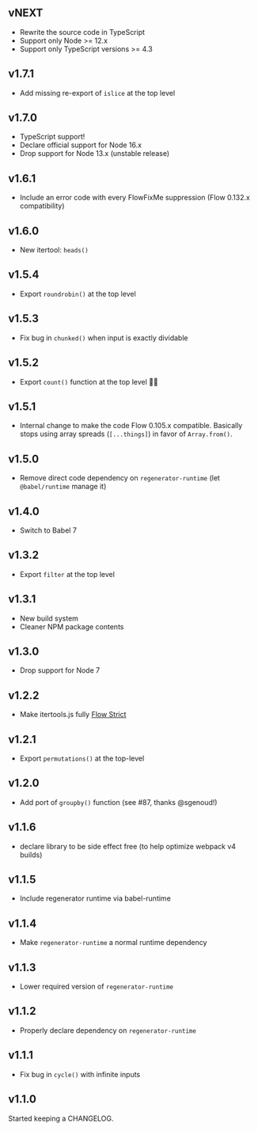 ## vNEXT

-   Rewrite the source code in TypeScript
-   Support only Node >= 12.x
-   Support only TypeScript versions >= 4.3

## v1.7.1

-   Add missing re-export of `islice` at the top level

## v1.7.0

-   TypeScript support!
-   Declare official support for Node 16.x
-   Drop support for Node 13.x (unstable release)

## v1.6.1

-   Include an error code with every FlowFixMe suppression
    (Flow 0.132.x compatibility)

## v1.6.0

-   New itertool: `heads()`

## v1.5.4

-   Export `roundrobin()` at the top level

## v1.5.3

-   Fix bug in `chunked()` when input is exactly dividable

## v1.5.2

-   Export `count()` function at the top level 🤦‍♂️

## v1.5.1

-   Internal change to make the code Flow 0.105.x compatible. Basically stops
    using array spreads (`[...things]`) in favor of `Array.from()`.

## v1.5.0

-   Remove direct code dependency on `regenerator-runtime` (let `@babel/runtime`
    manage it)

## v1.4.0

-   Switch to Babel 7

## v1.3.2

-   Export `filter` at the top level

## v1.3.1

-   New build system
-   Cleaner NPM package contents

## v1.3.0

-   Drop support for Node 7

## v1.2.2

-   Make itertools.js fully [Flow Strict](https://flow.org/en/docs/strict/)

## v1.2.1

-   Export `permutations()` at the top-level

## v1.2.0

-   Add port of `groupby()` function (see #87, thanks @sgenoud!)

## v1.1.6

-   declare library to be side effect free (to help optimize webpack v4 builds)

## v1.1.5

-   Include regenerator runtime via babel-runtime

## v1.1.4

-   Make `regenerator-runtime` a normal runtime dependency

## v1.1.3

-   Lower required version of `regenerator-runtime`

## v1.1.2

-   Properly declare dependency on `regenerator-runtime`

## v1.1.1

-   Fix bug in `cycle()` with infinite inputs

## v1.1.0

Started keeping a CHANGELOG.
